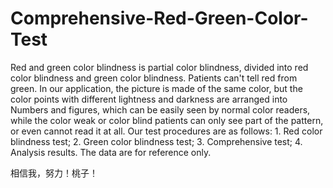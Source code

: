 # Comprehensive-Red-Green-Color-Test
Red and green color blindness is partial color blindness, divided into red color blindness and green color blindness. Patients can't tell red from green. In our application, the picture is made of the same color, but the color points with different lightness and darkness are arranged into Numbers and figures, which can be easily seen by normal color readers, while the color weak or color blind patients can only see part of the pattern, or even cannot read it at all. Our test procedures are as follows: 1. Red color blindness test; 2. Green color blindness test; 3. Comprehensive test; 4. Analysis results. The data are for reference only.

相信我，努力！桃子！
